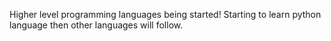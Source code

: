Higher level programming languages being started! Starting to learn python language then other languages will follow.